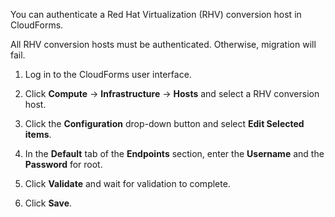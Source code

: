 You can authenticate a Red Hat Virtualization (RHV) conversion host in
CloudForms.

<div class="important">

All RHV conversion hosts must be authenticated. Otherwise, migration
will fail.

</div>

1.  Log in to the CloudForms user interface.

2.  Click **Compute** → **Infrastructure** → **Hosts** and select a RHV
    conversion host.

3.  Click the **Configuration** drop-down button and select **Edit
    Selected items**.

4.  In the **Default** tab of the **Endpoints** section, enter the
    **Username** and the **Password** for root.

5.  Click **Validate** and wait for validation to complete.

6.  Click **Save**.
